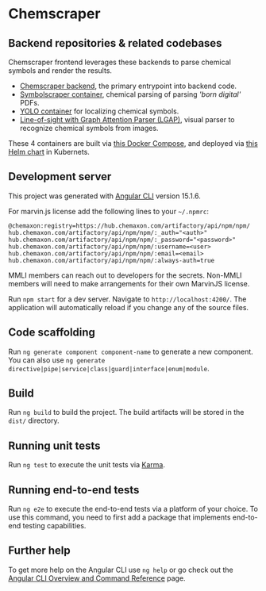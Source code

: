 # Chemscraper

## Backend repositories & related codebases

Chemscraper frontend leverages these backends to parse chemical symbols and render the results.

* [Chemscraper backend](https://gitlab.com/dprl/graphics-extraction/-/tree/prod), the primary entrypoint into backend code.
* [Symbolscraper container](https://gitlab.com/dprl/symbolscraper-server), chemical parsing of parsing *'born digital'* PDFs.
* [YOLO container](https://gitlab.com/dprl/yolov8sever) for localizing chemical symbols.
* [Line-of-sight with Graph Attention Parser (LGAP)](https://gitlab.com/dprl/lgap-parser), visual parser to recognize chemical symbols from images.

These 4 containers are built via [this Docker Compose](https://gitlab.com/dprl/dprl-alphasynthesis), and deployed via [this Helm chart](https://github.com/moleculemaker/chemscraper-helm-chart) in Kubernets.

## Development server

This project was generated with [Angular CLI](https://github.com/angular/angular-cli) version 15.1.6.

For marvin.js license add the following lines to your `~/.npmrc`:
```
@chemaxon:registry=https://hub.chemaxon.com/artifactory/api/npm/npm/
hub.chemaxon.com/artifactory/api/npm/npm/:_auth="<auth>"
hub.chemaxon.com/artifactory/api/npm/npm/:_password="<password>"
hub.chemaxon.com/artifactory/api/npm/npm/:username=<user>
hub.chemaxon.com/artifactory/api/npm/npm/:email=<email>
hub.chemaxon.com/artifactory/api/npm/npm/:always-auth=true
```

MMLI members can reach out to developers for the secrets. Non-MMLI members will need to make arrangements for their own MarvinJS license.

Run `npm start` for a dev server. Navigate to `http://localhost:4200/`. The application will automatically reload if you change any of the source files.

## Code scaffolding

Run `ng generate component component-name` to generate a new component. You can also use `ng generate directive|pipe|service|class|guard|interface|enum|module`.

## Build

Run `ng build` to build the project. The build artifacts will be stored in the `dist/` directory.

## Running unit tests

Run `ng test` to execute the unit tests via [Karma](https://karma-runner.github.io).

## Running end-to-end tests

Run `ng e2e` to execute the end-to-end tests via a platform of your choice. To use this command, you need to first add a package that implements end-to-end testing capabilities.

## Further help

To get more help on the Angular CLI use `ng help` or go check out the [Angular CLI Overview and Command Reference](https://angular.io/cli) page.

